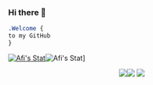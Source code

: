 ### Hi there 👋

```css
.Welcome { 
to my GitHub
}
```

[![Afi's Stat](https://github-readme-stats.vercel.app/api/wakatime?username=Afi&theme=tokyonight)](https://github.com/anuraghazra/github-readme-stats)![Afi's Stat](https://github-readme-stats.vercel.app/api/?username=afi-dev&show_icons=true&theme=tokyonight)]

<p align="center"><img src="https://i.imgur.com/QBkS6bd.png"><img src="https://i.imgur.com/pirVf4i.png"> <img src="https://i.imgur.com/jjOMCGF.png"></p>
